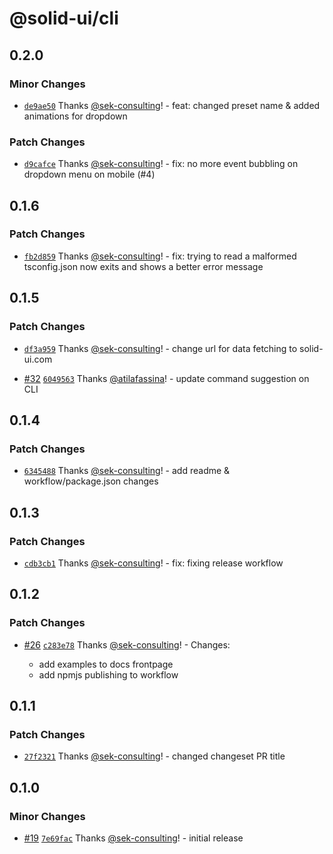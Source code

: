 # @solid-ui/cli

## 0.2.0

### Minor Changes

- [`de9ae50`](https://github.com/sek-consulting/solid-ui/commit/de9ae5010cb009d4b4ee82f687f91d1f6be663c8) Thanks [@sek-consulting](https://github.com/sek-consulting)! - feat: changed preset name & added animations for dropdown

### Patch Changes

- [`d9cafce`](https://github.com/sek-consulting/solid-ui/commit/d9cafcef3966bafc5ff315636efe1fad2d8eb155) Thanks [@sek-consulting](https://github.com/sek-consulting)! - fix: no more event bubbling on dropdown menu on mobile (#4)

## 0.1.6

### Patch Changes

- [`fb2d859`](https://github.com/sek-consulting/solid-ui/commit/fb2d8590ca452eeb9319a7adc621f54d941225f7) Thanks [@sek-consulting](https://github.com/sek-consulting)! - fix: trying to read a malformed tsconfig.json now exits and shows a better error message

## 0.1.5

### Patch Changes

- [`df3a959`](https://github.com/sek-consulting/solid-ui/commit/df3a959c56a670a534b6c773e06828b922c0ccc8) Thanks [@sek-consulting](https://github.com/sek-consulting)! - change url for data fetching to solid-ui.com

- [#32](https://github.com/sek-consulting/solid-ui/pull/32) [`6049563`](https://github.com/sek-consulting/solid-ui/commit/6049563beea11c2308765e17f73ad1acc9dd1b50) Thanks [@atilafassina](https://github.com/atilafassina)! - update command suggestion on CLI

## 0.1.4

### Patch Changes

- [`6345488`](https://github.com/sek-consulting/solid-ui/commit/6345488ffd33a6a39a33e9827d9afc9528eaa556) Thanks [@sek-consulting](https://github.com/sek-consulting)! - add readme & workflow/package.json changes

## 0.1.3

### Patch Changes

- [`cdb3cb1`](https://github.com/sek-consulting/solid-ui/commit/cdb3cb12116790a170b64186432340d91821157e) Thanks [@sek-consulting](https://github.com/sek-consulting)! - fix: fixing release workflow

## 0.1.2

### Patch Changes

- [#26](https://github.com/sek-consulting/solid-ui/pull/26) [`c283e78`](https://github.com/sek-consulting/solid-ui/commit/c283e78feeba71a3cfcd3dac0464bd66ad8d6c29) Thanks [@sek-consulting](https://github.com/sek-consulting)! - Changes:

  - add examples to docs frontpage
  - add npmjs publishing to workflow

## 0.1.1

### Patch Changes

- [`27f2321`](https://github.com/sek-consulting/solid-ui/commit/27f23214bf912ab4ea828a04298503643094f6c6) Thanks [@sek-consulting](https://github.com/sek-consulting)! - changed changeset PR title

## 0.1.0

### Minor Changes

- [#19](https://github.com/sek-consulting/solid-ui-components/pull/19) [`7e69fac`](https://github.com/sek-consulting/solid-ui-components/commit/7e69fac95dc6e3e90ca8f0271ae9a2c5751df0de) Thanks [@sek-consulting](https://github.com/sek-consulting)! - initial release
